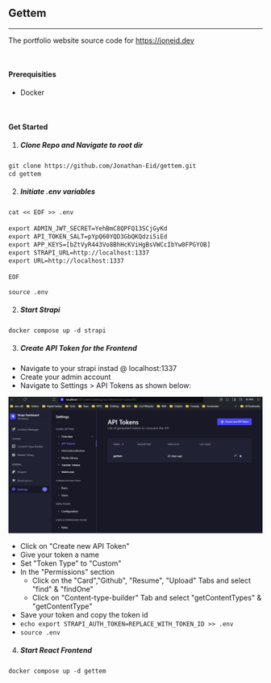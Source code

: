 ## Gettem
<hr>

The portfolio website source code for https://joneid.dev

<br>

#### Prerequisities  

- Docker

<br>

#### Get Started
1. ##### Clone Repo and Navigate to root dir
```
git clone https://github.com/Jonathan-Eid/gettem.git
cd gettem
```


2. ##### Initiate .env variables
```
cat << EOF >> .env

export ADMIN_JWT_SECRET=YehBmC8QPFQ13SCjGyKd
export API_TOKEN_SALT=pYpQ60YQD3GbQKQdzi5iEd
export APP_KEYS=[bZtVyR443Vo8BhHcKViHgBsVWCcIbYw0FPGYOB]
export STRAPI_URL=http://localhost:1337
export URL=http://localhost:1337

EOF
```
```
source .env
```

2. ##### Start Strapi

```
docker compose up -d strapi
```

3. ##### Create API Token for the Frontend

- Navigate to your strapi instad @ localhost:1337 
- Create your admin account
- Navigate to Settings > API Tokens as shown below:

![alt text](instructions/api.png)

- Click on "Create new API Token"
- Give your token a name
- Set "Token Type" to "Custom"
- In the "Permissions" section
    - Click on the "Card","Github", "Resume", "Upload" Tabs and select "find" & "findOne"
    - Click on "Content-type-builder" Tab and select "getContentTypes" & "getContentType"
- Save your token and copy the token id
- `echo export STRAPI_AUTH_TOKEN=REPLACE_WITH_TOKEN_ID >> .env`
- `source .env`

4. ##### Start React Frontend

```
docker compose up -d gettem
```
